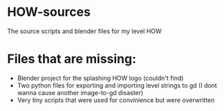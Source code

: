 # HOW-sources
The source scripts and blender files for my level HOW

# Files that are missing:

- Blender project for the splashing HOW logo (couldn't find)
- Two python files for exporting and importing level strings to gd (I dont wanna cause another image-to-gd disaster)
- Very tiny scripts that were used for convinience but were overwritten



